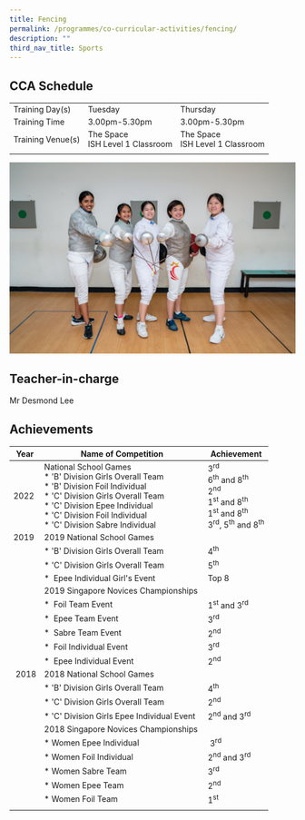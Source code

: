 ```yaml
---
title: Fencing
permalink: /programmes/co-curricular-activities/fencing/
description: ""
third_nav_title: Sports
---
```

CCA Schedule
------------

| | | |
| --- | --- | --- | 
| Training Day(s) | Tuesday | Thursday |   
| Training Time | 3.00pm-5.30pm | 3.00pm-5.30pm |  
| Training Venue(s) | The Space  <br> ISH Level 1 Classroom | The Space  <br> ISH Level 1 Classroom |   
| | | |


![](/images/Fencing2.jpg)


Teacher-in-charge
------------------

Mr Desmond Lee 
<br>

Achievements
------------

| Year | Name of Competition | Achievement |
| --- | --- | --- |
| 2022 | National School Games <br>*   'B' Division Girls Overall Team<br>*   'B' Division Foil Individual <br>*   'C' Division Girls Overall Team<br>*   'C' Division Epee Individual <br>*   'C' Division Foil Individual<br>*   'C' Division Sabre Individual | 3<sup>rd</sup><br>6<sup>th</sup> and 8<sup>th</sup> <br> 2<sup>nd</sup> <br> 1<sup>st</sup> and 8<sup>th</sup> <br> 1<sup>st</sup> and 8<sup>th</sup> <br> 3<sup>rd</sup>, 5<sup>th</sup> and 8<sup>th</sup> |
| 2019 | 2019 National School Games |  |
|   | *   'B' Division Girls Overall Team | 4<sup>th</sup> |
|   | *   'C' Division Girls Overall Team | 5<sup>th</sup>  |
|   | *    Epee Individual Girl's Event | Top 8  |
|   | 2019 Singapore Novices Championships  |  |
|   | *    Foil Team Event | 1<sup>st</sup> and 3<sup>rd</sup>   |
|   | *    Epee Team Event  | 3<sup>rd</sup>  |
|   | *    Sabre Team Event | 2<sup>nd</sup> |
|   | *    Foil Individual Event | 3<sup>rd</sup>  |
|   | *    Epee Individual Event | 2<sup>nd</sup>  |
|  2018 | 2018 National School Games  |  |
|   | *   'B' Division Girls Overall Team  | 4<sup>th</sup>  |
|   | *   'C' Division Girls Overall Team | 2<sup>nd</sup>   |
|   | *   'C' Division Girls Epee Individual Event | 2<sup>nd</sup> and 3<sup>rd</sup>  |
|   | 2018 Singapore Novices Championships  |  |
|   | *   Women Epee Individual |  3<sup>rd</sup>  |
|   | *   Women Foil Individual | 2<sup>nd</sup> and 3<sup>rd</sup> |
|   | *   Women Sabre Team | 3<sup>rd</sup>  |
|   | *   Women Epee Team | 2<sup>nd</sup>   |
|   | *   Women Foil Team  | 1<sup>st</sup>  |
| | | |
